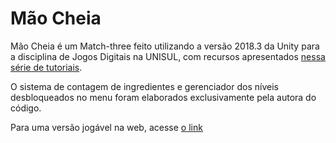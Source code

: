 # Mão Cheia
Mão Cheia é um Match-three feito utilizando a versão 2018.3 da Unity para a disciplina de Jogos Digitais na UNISUL, com recursos apresentados [nessa série de tutoriais](https://www.youtube.com/watch?v=QcXoKw-RRgk&list=PL4vbr3u7UKWrxEz75MqmTDd899cYAvQ_B).

O sistema de contagem de ingredientes e gerenciador dos níveis desbloqueados no menu foram elaborados exclusivamente pela autora do código.

Para uma versão jogável na web, acesse [o link](https://iseta.itch.io/mao-cheia)
